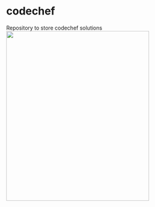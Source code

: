 # codechef
 Repository to store codechef solutions
<img src="https://media.giphy.com/media/ZeRYb8bhr6NbO6lac0/giphy.gif" width="380" height="450" align="left"/> 
